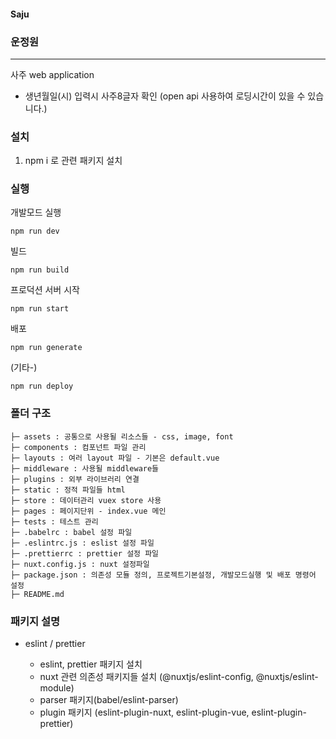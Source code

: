 #### Saju

### 운정원

--- 
사주 web application

- 생년월일(시) 입력시 사주8글자 확인 (open api 사용하여 로딩시간이 있을 수 있습니다.)


### 설치

1. npm i 로 관련 패키지 설치

### 실행

개발모드 실행

```
npm run dev
```


빌드

```
npm run build
```

프로덕션 서버 시작

```
npm run start
```

배포
```
npm run generate
```

(기타-)

```
npm run deploy

```

### 폴더 구조

```
├─ assets : 공통으로 사용될 리소스들 - css, image, font
├─ components : 컴포넌트 파일 관리
├─ layouts : 여러 layout 파일 - 기본은 default.vue
├─ middleware : 사용될 middleware들
├─ plugins : 외부 라이브러리 연결
├─ static : 정적 파일들 html
├─ store : 데이터관리 vuex store 사용
├─ pages : 페이지단위 - index.vue 메인
├─ tests : 테스트 관리
├─ .babelrc : babel 설정 파일
├─ .eslintrc.js : eslist 설정 파일
├─ .prettierrc : prettier 설정 파일
├─ nuxt.config.js : nuxt 설정파일
├─ package.json : 의존성 모듈 정의, 프로젝트기본설정, 개발모드실행 및 배포 명령어 설정
├─ README.md

```

### 패키지 설명


-   eslint / prettier

    -   eslint, prettier 패키지 설치
    -   nuxt 관련 의존성 패키지들 설치 (@nuxtjs/eslint-config, @nuxtjs/eslint-module)
    -   parser 패키지(babel/eslint-parser)
    -   plugin 패키지 (eslint-plugin-nuxt, eslint-plugin-vue, eslint-plugin-prettier)
